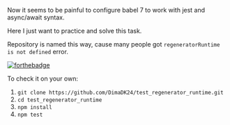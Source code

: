 Now it seems to be painful to configure babel 7 to work with jest and async/await syntax.

Here I just want to practice and solve this task.

Repository is named this way, cause many people got `regeneratorRuntime is not defined` error.

[![forthebadge](https://forthebadge.com/images/badges/you-didnt-ask-for-this.svg)](https://forthebadge.com)

To check it on your own:

1. `git clone https://github.com/DimaDK24/test_regenerator_runtime.git`
2. `cd test_regenerator_runtime`
3. `npm install`
4. `npm test`
